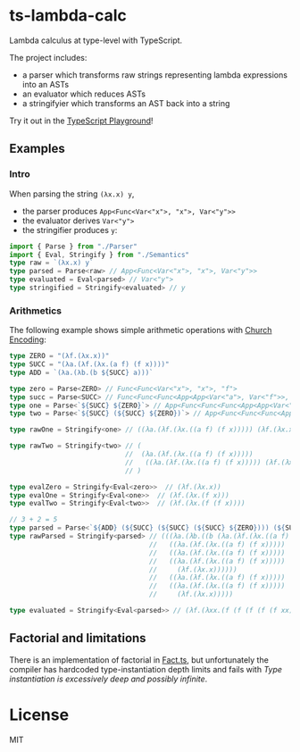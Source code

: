 # ts-lambda-calc
Lambda calculus at type-level with TypeScript.

The project includes:
- a parser which transforms raw strings representing lambda expressions into an ASTs
- an evaluator which reduces ASTs
- a stringifyier which transforms an AST back into a string

Try it out in the [TypeScript Playground](https://www.typescriptlang.org/play?#code/KYDwDg9gTgLgBDAnmYcBqBDKAeAGnUGYAOwBMBnOcmKAS2IHMA+OAXjgG8FlgAuOAEQA3LAIA0cEVH74AvgChQkWNxRwAYgFdiAY2wBZCfkIkKVGvWZtOqvoIBm2neLgAjCKUT9DkrDLgKStDwSGoAgmBgBhIAcizsXKF2AhiRLo663hJYDPwxAYrgwbZwAKIAjpoYADbYYRIAQvFwYQQgRGSUDXAA-HDdJp0tvQhQmqj89jXkE1PVM-KFyiE8cAAKWDMNHoiYOADKzfJwcPttHWYCAnDHJyMA2lcSVwC6tyf8Z4NmAAYAJBx6PZgFA4DpZACgSC4AAlYDUWQ-d53Po6c6mSgCAAU1wAPoICfiBABKPGCQDdwGSrsi7g8nqc3rTafwNlAtjs9tg4dQWN9KPcoaCdOQJILYcAALYYegvG5Mpl9MGUPnmOiMOXyhVwe7-DjggHCxESOFSmU0zX8YjAIQg83MuBWm1Qc2W622xZJdabYAAGVo1Gwh2sty+7QxcB+xMhxGBoIA+ojkX17vcXhJ9oy4J90UNqbTk6n05nsyqfnBo7HxQikfmvWzff6YFz4TAmLcS2Ghj8sRXodyYIna6z2Z5mzyc2YBTHodtPKLp6CTdLiJna0v6BPKJHe4uWwAmQeavrDhsB-t73mdyf3AB0d7FfuoabgYvXxD3q6P2vus8QEjvN6PjAz5vh+dpZg6brOvKrpOsisG2h8dYjrsWCBpeFz8mKuDzpWb6fn0xhXpQ1BqgwGpDt6QHNqaxAYeGKYAQ+jbPq+krLmBmoPPcnK4Ew-53kBIHsfQnFMgh0F3BJ7aQU6NzyJ66gQNUpAwhEYDkAY5BHLS+jKsR2pivosp9PoJwyXpm7akxC5wAAksQtAwLh0LGSM6nYEpKlqZEmkOU5-FwPoLDSQpqwnupmlBuwtwntRQYqlOlZ6S5u60QR2peapkVaYF+HwbJiF3EsxSeiev7oWwIZWT85I7nAuCyDe9VvoiFEjOVOw0cu9FDElM47Kl4q0R+7UnMmWi6Ngv5GHlInvrKLqFZJLLejlhyLEEKhld6lUxScnWjglBn9aCPhsU+7V9P2VlXGNIxmUtjrQgVz3OvIAD0H1ENQ5DyDoEDENQCAAIyfBYjC0PYiDYCe2ACPYcCI-YAgsCw1jYliyPEkjpL-YDwMwHu4NkVDMNwwjcBY7jqPNNiiPU-YxJ4wDQMhAAzCTlhk7Du0COS9g3li5IgELDMgHAIDMzjwui9TWIS1LzO0xjwuC1isti1TivS1TItawrkvS8r+NswgAAsXOQ9DvP1vDatC-r8s68zety+LRu6wAXir7CYwLQua87nsy07HtK97eMldtqzqGgBg6UFVmcthLCERq3hWZNehGXuQ18SMpQgDo1SaKQwCefH+gXrNGdJyqHm50NcQjHHBgXnA+Jt3EMlvZtRQx2oADiJAghgRAAKrEJoMykHgVmkZYEgAJrNERmFwMvIwj1aUDj8AU8z8Ac8-CAAKNT8K8hQ1-fLCU+yaK4AY+DEV9VScZkqintkF+nKpb30fI3gLJWUbrZfQIMhrVzTi0SIgZH7P0gXAV+m9AoPyfk2ausQr5tiQp-Ay2dsBGSQanXoyJ17hgAUFAqFChjdxgeaHeY9J7T1nvDEALg24QJYF3eOcRepmDFAALRGOBERKpF7qh6OBE4hD0EBnkZgpBnIhGBT4tg1BEhVEQT7lxJCujxIaCcPAjBBgkEoNXrNXuUEADct9SqrDhKQTQOgK7BXfvXAy39Ky-2oXgrOxjiH5xYOaPohCnEuLcSDNRuCIL4I3mA5KJDbItyTOKZxrizECMoGxUgoT0kBKmmKdQQ1V7gWusfSJJiAwlOQTgpaHknGxFiXg6xcF7GD1QKUEQtR3HsAiZk9xKpXyF0qDUaIsJsmjHGCMGEEFunjJhNfPu0cVhqH2BDBgPM+m3HieGbx0JfG4BASqQhTcXw-xCbWbsdUOCNWahwDZpMbbQNkMSGscTQFwKCRcysPdrk9keZs7Z0TZDliBc8mGcQ3kfNCp6PeAB3EG1gbmiylnARASJPRgG9KQZF7A4aIuiTcT01oahVCIHi6wCzag4vrHitsnpJFbPsLQY++LTjAptmS0u+8GUelWEI0oMIADyqsA6ayVgIMK6yJ4AGE5XiowI7dWTsMC4ypojCOeNPRhAACJ6pRcLZVwtXBC1cOC-Y8q5VgowNLJEMrUBexBBAawcMhWisZascgLi0QEt2lahVXq1CA1QP6u2upA02vBR6kViJg2oBgAi114aZjYEjdasFgKo1goBLGmFbZHVwERSKq01gnncxtqGlgX0qbGpVY7OWWJ1VM01SHV2DtJXSwFWoRFAAVZN5auUwyTRAGtH0qb3T0dO2kta9YmolU7ZtGrqbapxjImdei511vJAu1VTaW0yy1cbUO+6bwRw3ZuzUtbiSXqvUyItPKhEuqHZC7ANLsDOqgGO9GtbO36yVo+nppaw2crfR+6tv6J3-vdiHIDNQB0prA5WmGH7R1MCg3rM98tj3ds+hO9mcAADUcA9zWAAKxFrpbPN1u1dT6r1VmgEOaqbMczaxx57G83CrjbrbN7H+MKtzRwfNzMfgJuLRgBFJ5SCvpQ9gajx9x11vraawOFrVOLoPSu3Dxs4B2tdne+9W7oOaew8u1tq6T1TuM1ev9ZnG2B0PW2tdRnbPyns7uhtQcLNHvbaexza713uZC55vdjmNbOas3ptzIW7hhe80uqLumO1afPSe+DvLKVyetqhnpCncUYbgH+rTsGcNttXUF4kQA)!

## Examples
### Intro
When parsing the string `(λx.x) y`, 
- the parser produces `App<Func<Var<"x">, "x">, Var<"y">>`
- the evaluator derives `Var<"y">`
- the stringifier produces `y`:
```ts
import { Parse } from "./Parser"
import { Eval, Stringify } from "./Semantics"
type raw = `(λx.x) y`
type parsed = Parse<raw> // App<Func<Var<"x">, "x">, Var<"y">>
type evaluated = Eval<parsed> // Var<"y">
type stringified = Stringify<evaluated> // y
```
### Arithmetics
The following example shows simple arithmetic operations with [Church Encoding](https://en.wikipedia.org/wiki/Church_encoding):

```ts
type ZERO = "(λf.(λx.x))"
type SUCC = "(λa.(λf.(λx.(a f) (f x))))"
type ADD = `(λa.(λb.(b ${SUCC} a)))`

type zero = Parse<ZERO> // Func<Func<Var<"x">, "x">, "f">
type succ = Parse<SUCC> // Func<Func<Func<App<App<Var<"a">, Var<"f">>, App<Var<"f">, Var<"x">>>, "x">, "f">, "a">
type one = Parse<`${SUCC} ${ZERO}`> // App<Func<Func<Func<App<App<Var<"a">, Var<"f">>, App<Var<"f">, Var<"x">>>, "x">, "f">, "a">, Func<Func<Var<"x">, "x">, "f">> 
type two = Parse<`${SUCC} (${SUCC} ${ZERO})`> // App<Func<Func<Func<App<App<Var<"a">, Var<"f">>, App<Var<"f">, Var<"x">>>, "x">, "f">, "a">, App<Func<Func<Func<App<App<Var<"a">, Var<"f">>, App<Var<"f">, Var<"x">>>, "x">, "f">, "a">, Func<Func<Var<"x">, "x">, "f">>>

type rawOne = Stringify<one> // ((λa.(λf.(λx.((a f) (f x))))) (λf.(λx.x)))

type rawTwo = Stringify<two> // ( 
                             //  (λa.(λf.(λx.((a f) (f x))))) 
                             //   ((λa.(λf.(λx.((a f) (f x))))) (λf.(λx.x)))
                             // )

type evalZero = Stringify<Eval<zero>>  // (λf.(λx.x))
type evalOne = Stringify<Eval<one>>  // (λf.(λx.(f x)))
type evalTwo = Stringify<Eval<two>>  // (λf.(λx.(f (f x))))

// 3 + 2 = 5
type parsed = Parse<`${ADD} (${SUCC} (${SUCC} (${SUCC} ${ZERO}))) (${SUCC} (${SUCC} ${ZERO}))`>
type rawParsed = Stringify<parsed> // (((λa.(λb.((b (λa.(λf.(λx.((a f) (f x)))))) a))) 
                                   //   ((λa.(λf.(λx.((a f) (f x))))) 
                                   //   ((λa.(λf.(λx.((a f) (f x)))))
                                   //   ((λa.(λf.(λx.((a f) (f x))))) 
                                   //     (λf.(λx.x)))))) 
                                   //   ((λa.(λf.(λx.((a f) (f x))))) 
                                   //   ((λa.(λf.(λx.((a f) (f x))))) 
                                   //     (λf.(λx.x)))))

type evaluated = Stringify<Eval<parsed>> // (λf.(λxx.(f (f (f (f (f xx)))))))
```

## Factorial and limitations
There is an implementation of factorial in [Fact.ts](./src/Fact.ts), but unfortunately the compiler has hardcoded type-instantiation depth limits and fails with *Type instantiation is excessively deep and possibly infinite*.

# License

MIT
